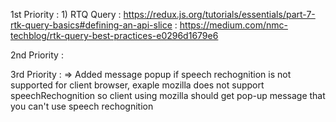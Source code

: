 1st Priority :
    1) RTQ Query : https://redux.js.org/tutorials/essentials/part-7-rtk-query-basics#defining-an-api-slice
                 : https://medium.com/nmc-techblog/rtk-query-best-practices-e0296d1679e6
    

2nd Priority :

3rd Priority :
    => Added message popup if speech rechognition is not supported for client browser, exaple mozilla does not support speechRechognition so client using mozilla should get pop-up message that you can't use speech rechognition